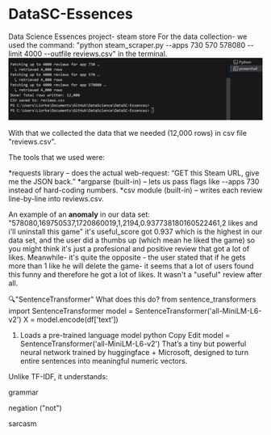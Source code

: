 # DataSC-Essences
Data Science Essences project- steam store
For the data collection- we used the command:
"python steam_scraper.py --apps 730 570 578080 --limit 4000 --outfile reviews.csv"
in the terminal.
![alt text](image-2.png)

With that we collected the data that we needed (12,000 rows) in csv file "reviews.csv".

The tools that we used were:

*requests library – does the actual web-request: “GET this Steam URL, give me the JSON back.”
*argparse (built-in) – lets us pass flags like --apps 730 instead of hard-coding numbers.
*csv module (built-in) – writes each review line-by-line into reviews.csv.

An example of an **anomaly** in our data set:
"578080,169750537,1720860019,1,2194,0.937738180160522461,2 likes and i'll uninstall this game"
it's useful_score got 0.937 which is the highest in our data set, and the user did a thumbs up (which mean he liked the game) so you might think it's just a profesional and positive review that got a lot of likes. Meanwhile- it's quite the opposite - the user stated that if he gets more than 1 like he will delete the game- it seems that a lot of users found this funny and therefore he got a lot of likes. It wasn't a "useful" review after all.

🔍"SentenceTransformer" What does this do?
from sentence_transformers import SentenceTransformer
model = SentenceTransformer('all-MiniLM-L6-v2')
X = model.encode(df['text'])
1. Loads a pre-trained language model
python
Copy
Edit
model = SentenceTransformer('all-MiniLM-L6-v2')
That’s a tiny but powerful neural network trained by huggingface + Microsoft, designed to turn entire sentences into meaningful numeric vectors.

Unlike TF-IDF, it understands:

grammar

negation ("not")

sarcasm